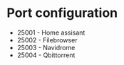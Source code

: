 # Port configuration

- 25001 - Home assisant
- 25002 - Filebrowser
- 25003 - Navidrome
- 25004 - Qbittorrent